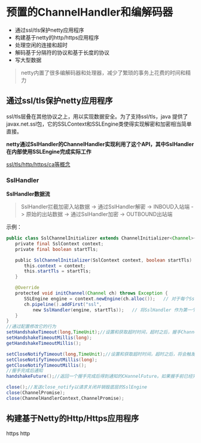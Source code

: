 # 预置的ChannelHandler和编解码器

- 通过ssl/tls保护netty应用程序
- 构建基于netty的http/https应用程序
- 处理空闲的连接和超时
- 解码基于分隔符的协议和基于长度的协议
- 写大型数据

> netty内置了很多编解码器和处理器，减少了繁琐的事务上花费的时间和精力

## 通过ssl/tls保护netty应用程序

ssl/tls层叠在其他协议之上，用以实现数据安全。为了支持ssl/tls，java
提供了javax.net.ssl包，它的SSLContext和SSLEngine类使得实现解密和加密相当简单直接。

**netty通过SslHandler的ChannelHandler实现利用了这个API，其中SslHandler在内部使用SSLEngine完成实际工作**

[ssl/tls/http/https/ca等概念](https://wangsong.blog.csdn.net/article/details/129724866?spm=1001.2101.3001.6650.2&utm_medium=distribute.pc_relevant.none-task-blog-2%7Edefault%7ECTRLIST%7ERate-2-129724866-blog-128256538.235%5Ev38%5Epc_relevant_anti_vip_base&depth_1-utm_source=distribute.pc_relevant.none-task-blog-2%7Edefault%7ECTRLIST%7ERate-2-129724866-blog-128256538.235%5Ev38%5Epc_relevant_anti_vip_base&utm_relevant_index=5)

### SslHandler

**SslHandler数据流**

> SslHandler拦截加密入站数据 -> 通过SslHandler解密 -> INBOUD入站端 -> 原始的出站数据 -> 通过SslHandler加密 -> OUTBOUND出站端

示例：
```java
public class SslChannelInitializer extends ChannelInitializer<Channel>{
　　private final SslContext context; 
　　private final boolean startTls;

　　public SslChannelInitializer(SslContext context, boolean startTls) {　 // 如果设置为true，第一个写入的消息将不会被加密（客户端应该设置为true） 传入要使用的SslContext
　　　　this.context = context;
　　　　this.startTls = startTls;
　　}

　　@Override
　　protected void initChannel(Channel ch) throws Exception {
　　　　SSLEngine engine = context.newEngine(ch.alloc());   // 对于每个SslHandler 实例，都使用Channel 的ByteBufAllocator 从SslContext 获取一个新的SSLEngine
　　　　ch.pipeline().addFirst("ssl",
　　　　　　new SslHandler(engine, startTls));   // 将SslHandler 作为第一个ChannelHandler 添加到ChannelPipeline 中 
　　}
}
//通过配置修改它的行为
setHandshakeTimeout(long,TimeUnit);//设置和获取超时时间，超时之后，握手ChannelFuture将会被通知失败
setHandshakeTimeoutMillis(long);
getHandshakeTimeoutMillis();

setCloseNotifyTimeout(long,TimeUnit);//设置和获取超时时间，超时之后，将会触发一个关闭通知并关闭连接。将会通知该ChannelFuture失败
setCloseNotifyTimeoutMillis(long);
getCloseNotifyTimeoutMillis();
//握手完成后通知
handshakeFuture();//返回一个握手完成后得到通知的CHannelFuture。如果握手前已经完成，则返回一个包含了先前的握手结果的ChannelFutrue

close();//发送close_notify以请求关闭并销毁底层的SslEngine
close(ChannelPromise);
close(ChannelHandlerContext,ChannelPromise);

```

## 构建基于Netty的Http/Https应用程序

https
http
